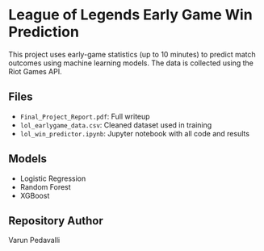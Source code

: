 # League of Legends Early Game Win Prediction

This project uses early-game statistics (up to 10 minutes) to predict match outcomes using machine learning models. The data is collected using the Riot Games API.

## Files
- `Final_Project_Report.pdf`: Full writeup
- `lol_earlygame_data.csv`: Cleaned dataset used in training
- `lol_win_predictor.ipynb`: Jupyter notebook with all code and results

## Models
- Logistic Regression
- Random Forest
- XGBoost

## Repository Author
Varun Pedavalli
